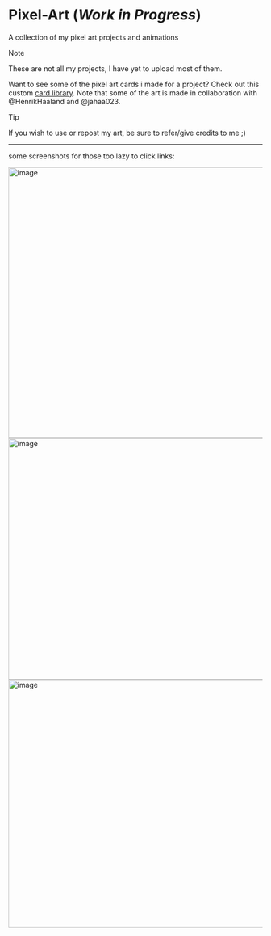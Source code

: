 # Pixel-Art (*Work in Progress*)
A collection of my pixel art projects and animations

> [!NOTE]  
> These are not all my projects, I have yet to upload most of them.

Want to see some of the pixel art cards i made for a project? Check out this custom [card library](https://nocskir.com/card-dex.php). Note that some of the art is made in collaboration with @HenrikHaaland and @jahaa023.

> [!TIP]
> If you wish to use or repost my art, be sure to refer/give credits to me ;)

-------------------------------------------------------------------------------

some screenshots for those too lazy to click links:

<img width="1118" height="536" alt="image" src="https://github.com/user-attachments/assets/d068a7fc-d040-4b75-835c-515675db6918" />

<img width="931" height="478" alt="image" src="https://github.com/user-attachments/assets/123b4959-c291-4513-91ef-215a937a6d05" />

<img width="1108" height="491" alt="image" src="https://github.com/user-attachments/assets/8746b40f-5919-41f6-9e52-84a687385105" />
